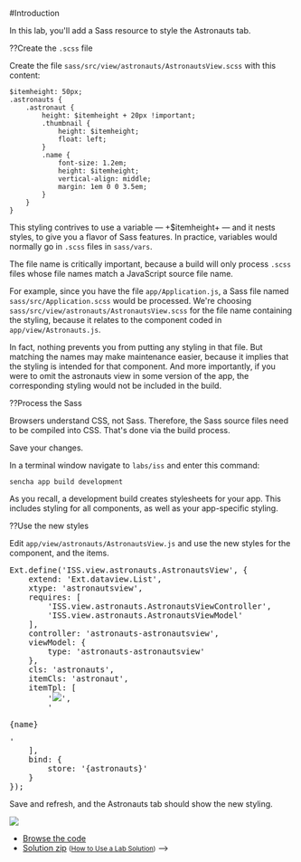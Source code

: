 #Introduction

In this lab, you'll add a Sass resource to style the Astronauts tab.

??Create the `.scss` file

Create the file `sass/src/view/astronauts/AstronautsView.scss` with this content:

    $itemheight: 50px;
    .astronauts {
        .astronaut {
            height: $itemheight + 20px !important;
            .thumbnail {
                height: $itemheight;
                float: left;
            }
            .name {
                font-size: 1.2em;
                height: $itemheight;
                vertical-align: middle;
                margin: 1em 0 0 3.5em;
            }
        }
    }

This styling contrives to use a variable &mdash; +$itemheight+ &mdash; and it nests styles, to 
give you a flavor of Sass features. In practice, variables would normally go in `.scss` files in `sass/vars`.

The file name is critically important, because a build will only process `.scss` files whose 
file names match a JavaScript source file name.

For example, since you have the file `app/Application.js`, a Sass file named `sass/src/Application.scss` 
would be processed. We're choosing `sass/src/view/astronauts/AstronautsView.scss` for the file name 
containing the styling, because it relates to the component coded in `app/view/Astronauts.js`. 

In fact, nothing prevents you from putting any styling in that file. But matching the names may make 
maintenance easier, because it implies that the styling is intended for that component. And more
importantly, if you were to omit the astronauts view in some version of the app, the corresponding
styling would not be included in the build.

??Process the Sass

Browsers understand CSS, not Sass. Therefore, the Sass source files need to be compiled into CSS. 
That's done via the build process. 

Save your changes.

In a terminal window navigate to `labs/iss` and enter this command:

    sencha app build development

As you recall, a development build creates stylesheets for your app. This includes styling for all 
components, as well as your app-specific styling.

??Use the new styles

Edit `app/view/astronauts/AstronautsView.js` and use the new styles for the component, and the items.

<pre class="runnable readonly">
Ext.define('ISS.view.astronauts.AstronautsView', {
    extend: 'Ext.dataview.List',
    xtype: 'astronautsview',
    requires: [
        'ISS.view.astronauts.AstronautsViewController',
        'ISS.view.astronauts.AstronautsViewModel'
    ],
    controller: 'astronauts-astronautsview',
    viewModel: {
        type: 'astronauts-astronautsview'
    },
    cls: 'astronauts',
    itemCls: 'astronaut',
    itemTpl: [
        '<tpl if="thumbnail"><img src="{thumbnail}" class="thumbnail"></img></tpl>',
        '<p class="name">{name}</p>'
    ],
    bind: {
        store: '{astronauts}'
    }
});
</pre>

Save and refresh, and the Astronauts tab should show the new styling.

<img src="resources/images/iss/AstronautsWithInlineStyle.png">

<!--  
#Solution

<!--
- <a href="resources/videoviewer/video.html?id=153423245" target="videoviewer">Video</a>
-->

- <a href="resources/student/labsolutions/iss/iss-add-sass-resource" target="source">Browse the code</a>
- <a href="resources/student/labsolutions/iss/iss-add-sass-resource.zip">Solution zip</a> <small>(<a href="#2016-02-24_17-26_13-021_Z">How to Use a Lab Solution</a>)</small>
 -->
